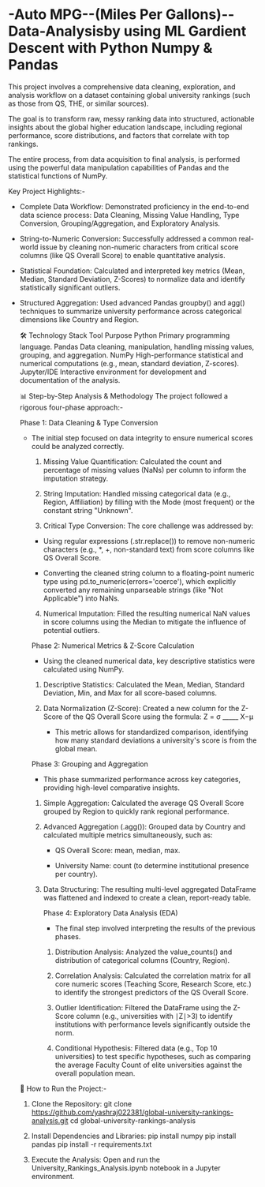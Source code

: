 # -Auto MPG--(Miles Per Gallons)--Data-Analysisby using ML Gardient Descent with Python Numpy & Pandas

This project involves a comprehensive data cleaning, exploration, and analysis workflow on a dataset containing global university rankings (such as those from QS, THE, or similar sources). 

The goal is to transform raw, messy ranking data into structured, actionable insights about the global higher education landscape, including regional performance, score distributions, and factors that correlate with top rankings.

The entire process, from data acquisition to final analysis, is performed using the powerful data manipulation capabilities of Pandas and the statistical functions of NumPy.

 Key Project Highlights:-
  - Complete Data Workflow: Demonstrated proficiency in the end-to-end data science process: Data Cleaning, Missing Value            Handling, Type Conversion, Grouping/Aggregation, and Exploratory Analysis.

  - String-to-Numeric Conversion: Successfully addressed a common real-world issue by cleaning non-numeric characters from           critical score columns (like QS Overall Score) to enable quantitative analysis.

  - Statistical Foundation: Calculated and interpreted key metrics (Mean, Median, Standard Deviation, Z-Scores) to normalize         data and identify statistically significant outliers.

  - Structured Aggregation: Used advanced Pandas groupby() and agg() techniques to summarize university performance across         categorical dimensions like Country and Region.

    🛠️ Technology Stack
        Tool	         Purpose
        Python	       Primary programming language.
        Pandas	       Data cleaning, manipulation, handling missing values, grouping, and aggregation.
        NumPy	         High-performance statistical and numerical computations (e.g., mean, standard deviation, Z-scores).
        Jupyter/IDE	   Interactive environment for development and documentation of the analysis.

    📊 Step-by-Step Analysis & Methodology
       The project followed a rigorous four-phase approach:-
    

       Phase 1: Data Cleaning & Type Conversion
       - The initial step focused on data integrity to ensure numerical scores could be analyzed correctly.

          1) Missing Value Quantification: Calculated the count and percentage of missing values (NaNs) per column to inform                the imputation strategy.

          2) String Imputation: Handled missing categorical data (e.g., Region, Affiliation) by filling with the Mode (most                 frequent) or the constant string "Unknown".

          3) Critical Type Conversion: The core challenge was addressed by:

          - Using regular expressions (.str.replace()) to remove non-numeric characters (e.g., *, +, non-standard text) from               score columns like QS Overall Score.

          - Converting the cleaned string column to a floating-point numeric type using pd.to_numeric(errors='coerce'), which              explicitly converted any remaining unparseable strings (like "Not Applicable") into $\text{NaN}$s.

          4) Numerical Imputation: Filled the resulting numerical NaN values in score columns using the Median to mitigate                  the influence of potential outliers.


         Phase 2: Numerical Metrics & Z-Score Calculation
          - Using the cleaned numerical data, key descriptive statistics were calculated using NumPy.

          1) Descriptive Statistics: Calculated the Mean, Median, Standard Deviation, Min, and Max for all score-based                      columns.

          2) Data Normalization (Z-Score): Created a new column for the Z-Score of the QS Overall Score using the formula: 
                             Z =    σ
                                  _____
                                   X−μ

             - This metric allows for standardized comparison, identifying how many standard deviations a university's score                  is from the global mean.


           Phase 3: Grouping and Aggregation
           - This phase summarized performance across key categories, providing high-level comparative insights.

          1) Simple Aggregation: Calculated the average QS Overall Score grouped by Region to quickly rank regional                         performance.

          2) Advanced Aggregation (.agg()): Grouped data by Country and calculated multiple metrics simultaneously, such as:

              - QS Overall Score: mean, median, max.

              - University Name: count (to determine institutional presence per country).

          3) Data Structuring: The resulting multi-level aggregated DataFrame was flattened and indexed to create a clean,                  report-ready table.
             

             Phase 4: Exploratory Data Analysis (EDA)
               - The final step involved interpreting the results of the previous phases.

              1) Distribution Analysis: Analyzed the value_counts() and distribution of categorical columns (Country, Region).

              2) Correlation Analysis: Calculated the correlation matrix for all core numeric scores (Teaching Score,                           Research Score, etc.) to identify the strongest predictors of the QS Overall Score.

              3) Outlier Identification: Filtered the DataFrame using the Z-Score column (e.g., universities with ∣Z∣>3) to                      identify institutions with performance levels significantly outside the norm.

              4) Conditional Hypothesis: Filtered data (e.g., Top 10 universities) to test specific hypotheses, such as                        comparing the average Faculty Count of elite universities against the overall population mean.
         


     🚀 How to Run the Project:-
    
       1) Clone the Repository:
           git clone https://github.com/yashraj022381/global-university-rankings-analysis.git
            cd global-university-rankings-analysis

       2) Install Dependencies and Libraries:
           pip install numpy
           pip install pandas
           pip install -r requirements.txt
          
       3) Execute the Analysis:
          Open and run the University_Rankings_Analysis.ipynb notebook in a Jupyter environment.
          
